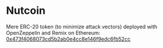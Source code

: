 # Nutcoin

Mere ERC-20 token (to minimize attack vectors) deployed with OpenZeppelin and Remix on Ethereum: [0x473f4068073cd5b2ab0e4cc8e146f9edc6fb52cc](https://etherscan.io/token/0x473f4068073cd5b2ab0e4cc8e146f9edc6fb52cc)
